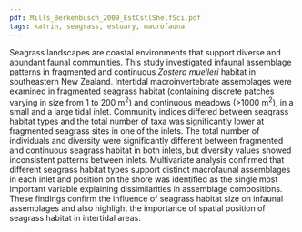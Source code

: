 ```yaml
---
pdf: Mills_Berkenbusch_2009_EstCstlShelfSci.pdf
tags: katrin, seagrass, estuary, macrofauna
---
```

Seagrass landscapes are coastal environments that support diverse and abundant faunal communities. This study investigated infaunal assemblage patterns in fragmented and continuous *Zostera muelleri* habitat in southeastern New Zealand. Intertidal macroinvertebrate assemblages were examined in fragmented seagrass habitat (containing discrete patches varying in size from 1 to 200 m<sup>2</sup>) and continuous meadows (>1000 m<sup>2</sup>), in a small and a large tidal inlet. Community indices differed between seagrass habitat types and the total number of taxa was significantly lower at fragmented seagrass sites in one of the inlets. The total number of individuals and diversity were significantly different between fragmented and continuous seagrass habitat in both inlets, but diversity values showed inconsistent patterns between inlets. Multivariate analysis confirmed that different seagrass habitat types support distinct macrofaunal assemblages in each inlet and position on the shore was identified as the single most important variable explaining dissimilarities in assemblage compositions. These findings confirm the influence of seagrass habitat size on infaunal assemblages and also highlight the importance of spatial position of seagrass habitat in intertidal areas.
